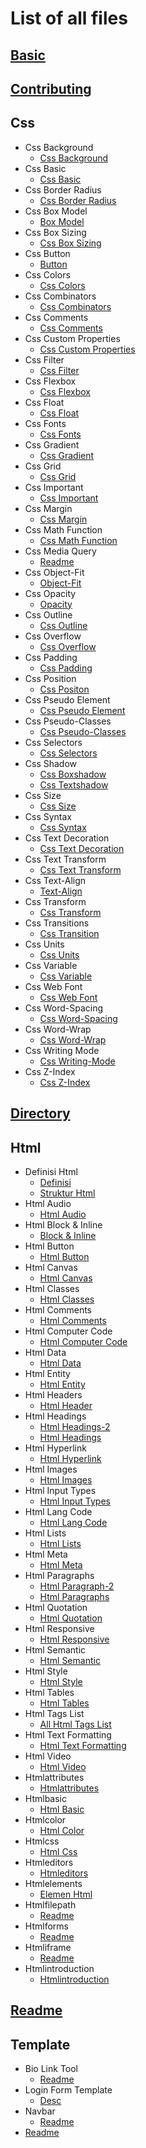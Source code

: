 # List of all files

## [Basic](.//BASIC.md)

## [Contributing](.//CONTRIBUTING.md)

## Css
  * Css Background
    * [Css Background](./CSS/CSS%20Background/CSS%20Background.md)
  * Css Basic
    * [Css Basic](./CSS/CSS%20Basic/CSS%20Basic.md)
  * Css Border Radius
    * [Css Border Radius](./CSS/CSS%20Border%20Radius/CSS%20Border%20Radius.md)
  * Css Box Model
    * [Box Model](./CSS/CSS%20Box%20Model/box%20model.md)
  * Css Box Sizing
    * [Css Box Sizing](./CSS/CSS%20Box%20Sizing/CSS%20Box%20Sizing.md)
  * Css Button
    * [Button](./CSS/CSS%20Button/button.md)
  * Css Colors
    * [Css Colors](./CSS/CSS%20Colors/CSS%20Colors.md)
  * Css Combinators
    * [Css Combinators](./CSS/CSS%20Combinators/CSS%20Combinators.md)
  * Css Comments
    * [Css Comments](./CSS/CSS%20Comments/CSS%20Comments.md)
  * Css Custom Properties
    * [Css Custom Properties](./CSS/CSS%20Custom%20Properties/CSS%20Custom%20Properties.md)
  * Css Filter
    * [Css Filter](./CSS/CSS%20filter/CSS%20filter.md)
  * Css Flexbox
    * [Css Flexbox](./CSS/CSS%20Flexbox/CSS%20Flexbox.md)
  * Css Float
    * [Css Float](./CSS/CSS%20Float/CSS%20Float.md)
  * Css Fonts
    * [Css Fonts](./CSS/CSS%20Fonts/CSS%20Fonts.md)
  * Css Gradient
    * [Css Gradient](./CSS/CSS%20Gradient/CSS%20Gradient.md)
  * Css Grid
    * [Css Grid](./CSS/CSS%20Grid/CSS%20Grid.md)
  * Css Important
    * [Css Important](./CSS/CSS%20Important/CSS%20Important.md)
  * Css Margin
    * [Css Margin](./CSS/CSS%20Margin/CSS%20Margin.md)
  * Css Math Function
    * [Css Math Function](./CSS/CSS%20Math%20Function/CSS%20Math%20Function.md)
  * Css Media Query
    * [Readme](./CSS/CSS%20Media%20Query/README.md)
  * Css Object-Fit
    * [Object-Fit](./CSS/CSS%20Object-Fit/Object-Fit.md)
  * Css Opacity
    * [Opacity](./CSS/CSS%20Opacity/opacity.md)
  * Css Outline
    * [Css Outline](./CSS/CSS%20Outline/CSS%20Outline.md)
  * Css Overflow
    * [Css Overflow](./CSS/CSS%20Overflow/CSS%20Overflow.md)
  * Css Padding
    * [Css Padding](./CSS/CSS%20Padding/CSS%20Padding.md)
  * Css Position
    * [Css Positon](./CSS/CSS%20Position/css_positon.md)
  * Css Pseudo Element
    * [Css Pseudo Element](./CSS/CSS%20Pseudo%20Element/CSS%20Pseudo%20Element.md)
  * Css Pseudo-Classes
    * [Css Pseudo-Classes](./CSS/CSS%20Pseudo-classes/CSS%20Pseudo-classes.md)
  * Css Selectors
    * [Css Selectors](./CSS/CSS%20Selectors/CSS%20Selectors.md)
  * Css Shadow
    * [Css Boxshadow](./CSS/CSS%20Shadow/CSS%20boxShadow.md)
    * [Css Textshadow](./CSS/CSS%20Shadow/CSS%20textShadow.md)
  * Css Size
    * [Css Size](./CSS/CSS%20Size/CSS%20size.md)
  * Css Syntax
    * [Css Syntax](./CSS/CSS%20Syntax/CSS%20Syntax.md)
  * Css Text Decoration
    * [Css Text Decoration](./CSS/CSS%20Text%20Decoration/CSS%20Text%20Decoration.md)
  * Css Text Transform
    * [Css Text Transform](./CSS/CSS%20Text%20Transform/CSS%20Text%20Transform.md)
  * Css Text-Align
    * [Text-Align](./CSS/CSS%20Text-align/text-align.md)
  * Css Transform
    * [Css Transform](./CSS/CSS%20Transform/CSS%20Transform.md)
  * Css Transitions
    * [Css Transition](./CSS/CSS%20Transitions/css%20transition.md)
  * Css Units
    * [Css Units](./CSS/CSS%20Units/CSS%20Units.md)
  * Css Variable
    * [Css Variable](./CSS/CSS%20Variable/CSS%20Variable.md)
  * Css Web Font
    * [Css Web Font](./CSS/CSS%20Web%20Font/CSS%20Web%20Font.md)
  * Css Word-Spacing
    * [Css Word-Spacing](./CSS/CSS%20Word-Spacing/CSS%20Word-Spacing.md)
  * Css Word-Wrap
    * [Css Word-Wrap](./CSS/CSS%20word-wrap/CSS%20word-wrap.md)
  * Css Writing Mode
    * [ Css Writing-Mode](./CSS/CSS%20Writing%20Mode/%20css%20writing-mode.md)
  * Css Z-Index
    * [Css Z-Index](./CSS/CSS%20Z-index/CSS%20Z-index.md)

## [Directory](.//DIRECTORY.md)

## Html
  * Definisi Html
    * [Definisi](./HTML/Definisi%20HTML/Definisi.md)
    * [Struktur Html](./HTML/Definisi%20HTML/Struktur%20HTML.md)
  * Html Audio
    * [Html Audio](./HTML/HTML%20Audio/HTML%20Audio.md)
  * Html Block & Inline
    * [Block & Inline](./HTML/HTML%20Block%20&%20Inline/block%20&%20Inline.md)
  * Html Button
    * [Html Button](./HTML/HTML%20Button/HTML%20Button.md)
  * Html Canvas
    * [Html Canvas](./HTML/HTML%20Canvas/HTML%20Canvas.md)
  * Html Classes
    * [Html Classes](./HTML/HTML%20Classes/HTML%20Classes.md)
  * Html Comments
    * [Html Comments](./HTML/HTML%20Comments/HTML%20Comments.md)
  * Html Computer Code
    * [Html Computer Code](./HTML/HTML%20Computer%20Code/HTML%20Computer%20Code.md)
  * Html Data
    * [Html Data](./HTML/HTML%20Data/HTML%20Data.md)
  * Html Entity
    * [Html Entity](./HTML/HTML%20Entity/HTML%20Entity.md)
  * Html Headers
    * [Html Header](./HTML/HTML%20Headers/HTML%20Header.md)
  * Html Headings
    * [Html Headings-2](./HTML/HTML%20Headings/HTML%20Headings-2.md)
    * [Html Headings](./HTML/HTML%20Headings/HTML%20Headings.md)
  * Html Hyperlink
    * [Html Hyperlink](./HTML/HTML%20HyperLink/HTML%20HyperLink.md)
  * Html Images
    * [Html Images](./HTML/HTML%20Images/HTML%20Images.md)
  * Html Input Types
    * [Html Input Types](./HTML/HTML%20Input%20Types/HTML%20Input%20Types.md)
  * Html Lang Code
    * [Html Lang Code](./HTML/HTML%20Lang%20Code/HTML%20Lang%20Code.md)
  * Html Lists
    * [Html Lists](./HTML/HTML%20Lists/HTML%20Lists.md)
  * Html Meta
    * [Html Meta](./HTML/HTML%20Meta/HTML%20meta.md)
  * Html Paragraphs
    * [Html Paragraph-2](./HTML/HTML%20Paragraphs/HTML%20Paragraph-2.md)
    * [Html Paragraphs](./HTML/HTML%20Paragraphs/HTML%20Paragraphs.md)
  * Html Quotation
    * [Html Quotation](./HTML/HTML%20Quotation/HTML%20Quotation.md)
  * Html Responsive
    * [Html Responsive](./HTML/HTML%20Responsive/HTML%20Responsive.md)
  * Html Semantic
    * [Html Semantic](./HTML/HTML%20Semantic/HTML%20Semantic.md)
  * Html Style
    * [Html Style](./HTML/HTML%20Style/HTML%20Style.md)
  * Html Tables
    * [Html Tables](./HTML/HTML%20Tables/HTML%20Tables.md)
  * Html Tags List
    * [All Html Tags List](./HTML/HTML%20Tags%20List/All%20HTML%20Tags%20List.md)
  * Html Text Formatting
    * [Html Text Formatting](./HTML/HTML%20Text%20Formatting/HTML%20Text%20Formatting.md)
  * Html Video
    * [Html Video](./HTML/HTML%20Video/HTML%20Video.md)
  * Htmlattributes
    * [Htmlattributes](./HTML/HTMLAttributes/HTMLAttributes.md)
  * Htmlbasic
    * [Html Basic](./HTML/HTMLBasic/html_basic.md)
  * Htmlcolor
    * [Html Color](./HTML/HTMLColor/HTML%20Color.md)
  * Htmlcss
    * [Html Css](./HTML/HTMLCSS/HTML%20CSS.md)
  * Htmleditors
    * [Htmleditors](./HTML/HTMLEditors/HTMLEditors.md)
  * Htmlelements
    * [Elemen Html](./HTML/HTMLElements/elemen_html.md)
  * Htmlfilepath
    * [Readme](./HTML/HTMLFilePath/README.md)
  * Htmlforms
    * [Readme](./HTML/HTMLForms/README.md)
  * Htmliframe
    * [Readme](./HTML/HTMLIFrame/README.md)
  * Htmlintroduction
    * [Htmlintroduction](./HTML/HTMLIntroduction/HTMLIntroduction.md)

## [Readme](.//README.md)

## Template
  * Bio Link Tool
    * [Readme](./Template/Bio%20Link%20Tool/readme.md)
  * Login Form Template
    * [Desc](./Template/Login%20Form%20Template/desc.md)
  * Navbar
    * [Readme](./Template/navbar/README.md)
  * [Readme](./Template/readme.md)
